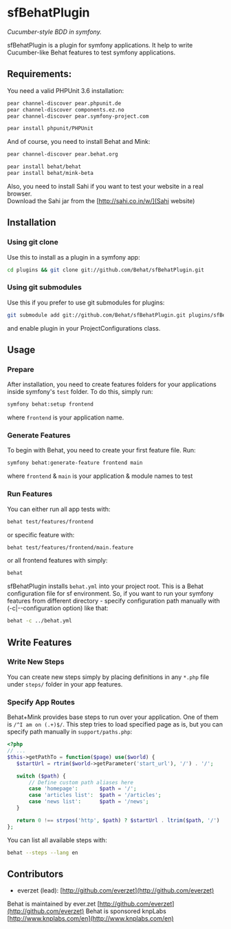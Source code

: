 # sfBehatPlugin #

*Cucumber-style BDD in symfony.*

sfBehatPlugin is a plugin for symfony applications. It help to write Cucumber-like Behat features to test symfony applications.

## Requirements:

You need a valid PHPUnit 3.6 installation:

``` bash
pear channel-discover pear.phpunit.de
pear channel-discover components.ez.no
pear channel-discover pear.symfony-project.com

pear install phpunit/PHPUnit
```

And of course, you need to install Behat and Mink:

``` bash
pear channel-discover pear.behat.org

pear install behat/behat
pear install behat/mink-beta
```

Also, you need to install Sahi if you want to test your website in a real browser.  
Download the Sahi jar from the [http://sahi.co.in/w/](Sahi website)

## Installation ##

### Using git clone ###

Use this to install as a plugin in a symfony app:

``` bash
cd plugins && git clone git://github.com/Behat/sfBehatPlugin.git
```

### Using git submodules ###

Use this if you prefer to use git submodules for plugins:

``` bash
git submodule add git://github.com/Behat/sfBehatPlugin.git plugins/sfBehatPlugin
```

and enable plugin in your ProjectConfigurations class.

## Usage ##

### Prepare ###

After installation, you need to create features folders for your applications inside symfony's `test` folder. To do this, simply run:

``` bash
symfony behat:setup frontend
```

where `frontend` is your application name.

### Generate Features ###

To begin with Behat, you need to create your first feature file. Run:

``` bash
symfony behat:generate-feature frontend main
```

where `frontend` & `main` is your application & module names to test

### Run Features ###

You can either run all app tests with:

``` bash
behat test/features/frontend
```

or specific feature with:

``` bash
behat test/features/frontend/main.feature
```

or all frontend features with simply:

``` bash
behat
```

sfBehatPlugin installs `behat.yml` into your project root. This is a Behat configuration file for sf environment. So, if
you want to run your symfony features from different directory - specify configuration path manually with
(-c|--configuration option) like that:

``` bash
behat -c ../behat.yml
```

## Write Features ##

### Write New Steps ###

You can create new steps simply by placing definitions in any `*.php` file under `steps/` folder in your app features.

### Specify App Routes ###

Behat+Mink provides base steps to run over your application. One of them is `/^I am on (.+)$/`. This step tries to load specified page as is, but you can specify path manually in `support/paths.php`:

``` php
<?php
// ...
$this->getPathTo = function($page) use($world) {
   $startUrl = rtrim($world->getParameter('start_url'), '/') . '/';

   switch ($path) {
       // Define custom path aliases here
       case 'homepage':       $path = '/';
       case 'articles list':  $path = '/articles';
       case 'news list':      $path = '/news';
   }

   return 0 !== strpos('http', $path) ? $startUrl . ltrim($path, '/') : $path;
};
```

You can list all available steps with:

``` bash
behat --steps --lang en
```

## Contributors ##

* everzet (lead): [http://github.com/everzet](http://github.com/everzet)

Behat is maintained by ever.zet [http://github.com/everzet](http://github.com/everzet)
Behat is sponsored knpLabs [http://www.knplabs.com/en](http://www.knplabs.com/en)
